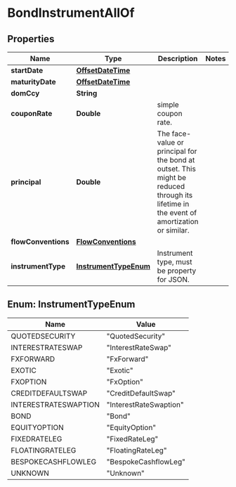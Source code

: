 

# BondInstrumentAllOf

## Properties

Name | Type | Description | Notes
------------ | ------------- | ------------- | -------------
**startDate** | [**OffsetDateTime**](OffsetDateTime.md) |  | 
**maturityDate** | [**OffsetDateTime**](OffsetDateTime.md) |  | 
**domCcy** | **String** |  | 
**couponRate** | **Double** | simple coupon rate. | 
**principal** | **Double** | The face-value or principal for the bond at outset.              This might be reduced through its lifetime in the event of amortization or similar. | 
**flowConventions** | [**FlowConventions**](FlowConventions.md) |  | 
**instrumentType** | [**InstrumentTypeEnum**](#InstrumentTypeEnum) | Instrument type, must be property for JSON. | 



## Enum: InstrumentTypeEnum

Name | Value
---- | -----
QUOTEDSECURITY | &quot;QuotedSecurity&quot;
INTERESTRATESWAP | &quot;InterestRateSwap&quot;
FXFORWARD | &quot;FxForward&quot;
EXOTIC | &quot;Exotic&quot;
FXOPTION | &quot;FxOption&quot;
CREDITDEFAULTSWAP | &quot;CreditDefaultSwap&quot;
INTERESTRATESWAPTION | &quot;InterestRateSwaption&quot;
BOND | &quot;Bond&quot;
EQUITYOPTION | &quot;EquityOption&quot;
FIXEDRATELEG | &quot;FixedRateLeg&quot;
FLOATINGRATELEG | &quot;FloatingRateLeg&quot;
BESPOKECASHFLOWLEG | &quot;BespokeCashflowLeg&quot;
UNKNOWN | &quot;Unknown&quot;



